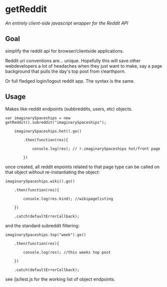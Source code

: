 # getReddit
*An entirely client-side javascript wrapper for the Reddit API*

## Goal

simplify the reddit api for browser/clientside applications. 

Reddit uri conventions are... unique. Hopefully this will save other webdevelopers a lot of headaches when they just want to make, say a page background that pulls the day's top post from r/earthporn.

Or full fledged login/logout reddit app. The syntax is the same. 


## Usage

Makes like-reddit endpoints (subbreddits, users, etc) objects. 

    var imaginarySpaceships = new getReddit().subreddit("imaginarySpaceships");

        imaginarySpaceships.hot().go()

            .then(function(res){

                console.log(res); // r.imaginarySpaceships hot/front page

            })

once created, all reddit enpoints related to that page type can be called on that object without re-instantiating the object:
        
    imaginarySpaceships.wiki().go()

        .then(function(res){

            console.log(res.kind); //wikipagelisting 

        })

        .catch(defaultErrorCallback);

and the standard subreddit filtering:

    imaginarySpaceships.top("week").go()

        .then(function(res){

            console.log(res); //this weeks top post 

        })

        .catch(defaultErrorCallback);

see /js/test.js for the working list of object endpoints. 
